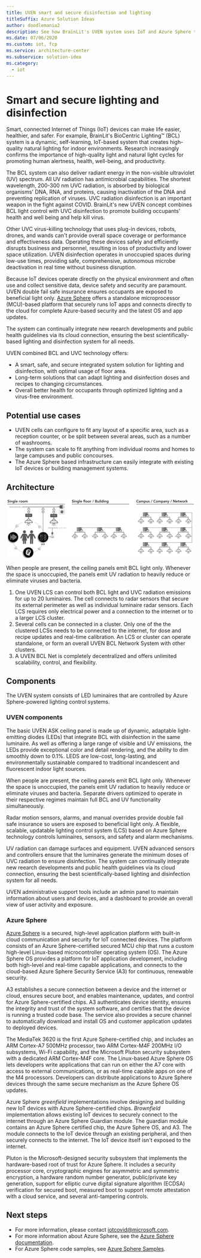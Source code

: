 ```yaml
---
title: UVEN smart and secure disinfection and lighting
titleSuffix: Azure Solution Ideas
author: doodlemania2
description: See how BrainLit's UVEN system uses IoT and Azure Sphere to provide smart, safe, secure virus disinfection and healthy, human-optimized lighting.
ms.date: 07/06/2020
ms.custom: iot, fcp
ms.service: architecture-center
ms.subservice: solution-idea
ms.category:
  - iot
---
```


# Smart and secure lighting and disinfection

Smart, connected Internet of Things (IoT) devices can make life easier, healthier, and safer. For example, BrainLit's BioCentric Lighting™ (BCL) system is a dynamic, self-learning, IoT-based system that creates high-quality natural lighting for indoor environments. Research increasingly confirms the importance of high-quality light and natural light cycles for promoting human alertness, health, well-being, and productivity.

The BCL system can also deliver radiant energy in the non-visible ultraviolet (UV) spectrum. All UV radiation has antimicrobial capabilities. The shortest wavelength, 200-300 nm UVC radiation, is absorbed by biological organisms' DNA, RNA, and proteins, causing inactivation of the DNA and preventing replication of viruses. UVC radiation disinfection is an important weapon in the fight against COVID. BrainLit's new UVEN concept combines BCL light control with UVC disinfection to promote building occupants' health and well being and help kill virus.

Other UVC virus-killing technology that uses plug-in devices, robots, drones, and wands can't provide overall space coverage or performance and effectiveness data. Operating these devices safely and efficiently disrupts business and personnel, resulting in loss of productivity and lower space utilization. UVEN disinfection operates in unoccupied spaces during low-use times, providing safe, comprehensive, autonomous microbe deactivation in real time without business disruption.

Because IoT devices operate directly on the physical environment and often use and collect sensitive data, device safety and security are paramount. UVEN double fail safe insurance ensures occupants are exposed to beneficial light only. [Azure Sphere](https://azure.microsoft.com/services/azure-sphere/) offers a standalone microprocessor (MCU)-based platform that securely runs IoT apps and connects directly to the cloud for complete Azure-based security and the latest OS and app updates.

The system can continually integrate new reearch developments and public health guidelines via its cloud connection, ensuring the best scientifically-based lighting and disinfection system for all needs.

UVEN combined BCL and UVC technology offers:
- A smart, safe, and secure integrated system solution for lighting and disinfection, with optimal usage of floor area.
- Long-term solutions that can adapt lighting and disinfection doses and recipes to changing circumstances.
- Overall better health for occupants through optimized lighting and a virus-free environment.

## Potential use cases

- UVEN cells can configure to fit any layout of a specific area, such as a reception counter, or be split between several areas, such as a number of washrooms.
- The system can scale to fit anything from individual rooms and homes to large campuses and public concourses.
- The Azure Sphere based infrastructure can easily integrate with existing IoT devices or building management systems.

## Architecture

![UVEN architecture](../media/bcl-4.png)

When people are present, the ceiling panels emit BCL light only. Whenever the space is unoccupied, the panels emit UV radiation to heavily reduce or eliminate viruses and bacteria.

1. One UVEN LCS can control both BCL light and UVC radiation emissions for up to 20 luminaires. The cell connects to radar sensors that secure its external perimeter as well as individual luminaire radar sensors. Each LCS requires only electrical power and a connection to the internet or to a larger LCS cluster.
1. Several cells can be connected in a cluster. Only one of the the clustered LCSs needs to be connected to the internet, for dose and recipe updates and real-time calibration. An LCS or cluster can operate standalone, or form an overall UVEN BCL Network System with other clusters.
3. A UVEN BCL Net is completely decentralized and offers unlimited scalability, control, and flexibility.

## Components

The UVEN system consists of LED luminaires that are controlled by Azure Sphere-powered lighting control systems.

### UVEN components

The basic UVEN ASK ceiling panel is made up of dynamic, adaptable light-emitting diodes (LEDs) that integrate BCL with disinfection in the same luminaire. As well as offering a large range of visible and UV emissions, the LEDs provide exceptional color and detail rendering, and the ability to dim smoothly down to 0.1%. LEDS are low-cost, long-lasting, and environmentally sustainable compared to traditional incandescent and fluorescent indoor light sources.

When people are present, the ceiling panels emit BCL light only. Whenever the space is unoccupied, the panels emit UV radiation to heavily reduce or eliminate viruses and bacteria. Separate drivers optimized to operate in their respective regimes maintain full BCL and UV functionality simultaneously.

Radar motion sensors, alarms, and manual overrides provide double fail safe insurance so users are exposed to beneficial light only. A flexible, scalable, updatable lighting control system (LCS) based on Azure Sphere technology controls luminaires, sensors, and safety and alarm mechanisms.

UV radiation can damage surfaces and equipment. UVEN advanced sensors and controllers ensure that the luminaires generate the minimum doses of UVC radiation to ensure disinfection. The system can continually integrate new reearch developments and public health guidelines via its cloud connection, ensuring the best scientifically-based lighting and disinfection system for all needs.

UVEN administrative support tools include an admin panel to maintain information about users and devices, and a dashboard to provide an overall view of user activity and exposure.

### Azure Sphere

[Azure Sphere](https://azure.microsoft.com/services/azure-sphere/) is a secured, high-level application platform with built-in cloud communication and security for IoT connected devices. The platform consists of an Azure Sphere-certified secured MCU chip that runs a custom high-level Linux-based microcontroller operating system (OS). The Azure Sphere OS provides a platform for IoT application development, including both high-level and real-time capable applications, and connects to the cloud-based Azure Sphere Security Service (A3) for continuous, renewable security.

A3 establishes a secure connection between a device and the internet or cloud, ensures secure boot, and enables maintenance, updates, and control for Azure Sphere-certified chips. A3 authenticates device identity, ensures the integrity and trust of the system software, and certifies that the device is running a trusted code base. The service also provides a secure channel to automatically download and install OS and customer application updates to deployed devices.

The MediaTek 3620 is the first Azure Sphere-certified chip, and includes an ARM Cortex-A7 500MHz processor, two ARM Cortex-M4F 200MHz I/O subsystems, Wi-Fi capability, and the Microsoft Pluton security subsystem with a dedicated ARM Cortex-M4F core. The Linux-based Azure Sphere OS lets developers write applications that can run on either the A7 core with access to external communications, or as real-time capable apps on one of the M4 processors. Developers can distribute applications to Azure Sphere devices through the same secure mechanism as the Azure Sphere OS updates.

Azure Sphere *greenfield* implementations involve designing and building new IoT devices with Azure Sphere-certified chips. *Brownfield* implementation allows existing IoT devices to securely connect to the internet through an Azure Sphere Guardian module. The guardian module contains an Azure Sphere certified chip, the Azure Sphere OS, and A3. The module connects to the IoT device through an existing peripheral, and then securely connects to the internet. The IoT device itself isn't exposed to the internet.

Pluton is the Microsoft-designed security subsystem that implements the hardware-based root of trust for Azure Sphere. It includes a security processor core, cryptographic engines for asymmetric and symmetric encryption, a hardware random number generator, public/private key generation, support for elliptic curve digital signature algorithm (ECDSA) verification for secured boot, measured boot to support remote attestation with a cloud service, and several anti-tampering controls.

## Next steps

- For more information, please contact [iotcovid@microsoft.com](mailto:iotcovid@microsoft.com).
- For more information about Azure Sphere, see the [Azure Sphere documentation](https://docs.microsoft.com/azure-sphere/).
- For Azure Sphere code samples, see [Azure Sphere Samples](https://github.com/Azure/azure-sphere-samples).